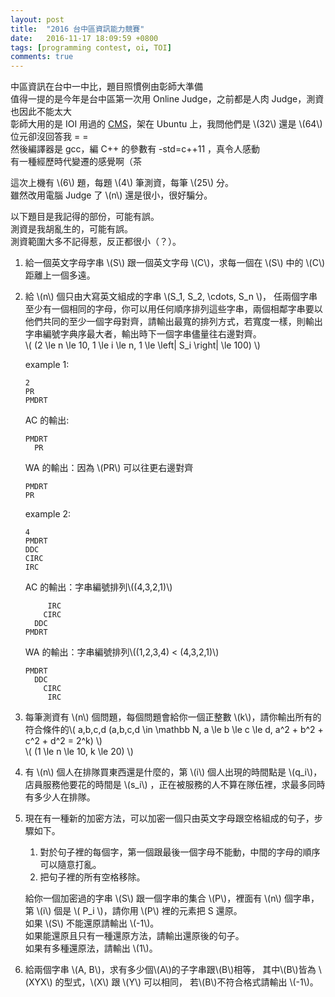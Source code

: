 ```yaml
---
layout: post
title:  "2016 台中區資訊能力競賽"
date:   2016-11-17 18:09:59 +0800
tags: [programming contest, oi, TOI]
comments: true
---
```


中區資訊在台中一中比，題目照慣例由彰師大準備  
值得一提的是今年是台中區第一次用 Online Judge，之前都是人肉 Judge，測資也因此不能太大  
彰師大用的是 IOI 用過的 [CMS](https://cms-dev.github.io)，架在 Ubuntu 上，我問他們是 \\(32\\) 還是 \\(64\\) 位元卻沒回答我 = =  
然後編譯器是 gcc，編 C++ 的參數有 -std=c++11 ，真令人感動  
有一種經歷時代變遷的感覺啊（茶  

這次上機有 \\(6\\) 題，每題 \\(4\\) 筆測資，每筆 \\(25\\) 分。  
雖然改用電腦 Judge 了 \\(n\\) 還是很小，很好騙分。

以下題目是我記得的部份，可能有誤。  
測資是我胡亂生的，可能有誤。  
測資範圍大多不記得惹，反正都很小（？）。

1.  給一個英文字母字串 \\(S\\) 跟一個英文字母 \\(C\\)，求每一個在 \\(S\\) 中的 \\(C\\) 距離上一個多遠。  

2.  給 \\(n\\) 個只由大寫英文組成的字串 \\(S_1, S_2, \cdots, S_n \\)，
任兩個字串至少有一個相同的字母，你可以用任何順序排列這些字串，兩個相鄰字串要以他們共同的至少一個字母對齊，請輸出最寬的排列方式，若寬度一樣，則輸出字串編號字典序最大者，輸出時下一個字串儘量往右邊對齊。  
\\( (2 \le n \le 10, 1 \le i \le n,  1 \le \left| S_i \right| \le 100) \\)

	example 1:

		2
		PR
		PMDRT

	AC 的輸出:

		PMDRT
		  PR

	WA 的輸出：因為 \\(PR\\) 可以往更右邊對齊

		PMDRT
		PR

	example 2:

		4
		PMDRT
		DDC
		CIRC
		IRC

	AC 的輸出：字串編號排列\\((4,3,2,1)\\)

			 IRC
			CIRC
		  DDC
		PMDRT

	WA 的輸出：字串編號排列\\((1,2,3,4) < (4,3,2,1)\\)

		PMDRT
		  DDC
			CIRC
			 IRC

3.  每筆測資有 \\(n\\) 個問題，每個問題會給你一個正整數 \\(k\\)，請你輸出所有的符合條件的\\( a,b,c,d (a,b,c,d \in \mathbb N, a \le b \le c \le d, a^2 + b^2 + c^2 + d^2 = 2^k) \\)  
\\( (1 \le n \le 10, k \le 20) \\)

4.  有 \\(n\\) 個人在排隊買東西還是什麼的，第 \\(i\\) 個人出現的時間點是 \\(q_i\\)，店員服務他要花的時間是 \\(s_i\\) ，正在被服務的人不算在隊伍裡，求最多同時有多少人在排隊。  

5.  現在有一種新的加密方法，可以加密一個只由英文字母跟空格組成的句子，步驟如下。

	1.  對於句子裡的每個字，第一個跟最後一個字母不能動，中間的字母的順序可以隨意打亂。
	2.  把句子裡的所有空格移除。

	給你一個加密過的字串 \\(S\\) 跟一個字串的集合 \\(P\\)，裡面有 \\(n\\) 個字串，
	第 \\(i\\) 個是 \\( P_i \\)，請你用 \\(P\\) 裡的元素把 S 還原。  
	如果 \\(S\\) 不能還原請輸出 \\(-1\\)。  
	如果能還原且只有一種還原方法，請輸出還原後的句子。  
	如果有多種還原法，請輸出 \\(1\\)。

6.  給兩個字串 \\(A, B\\)，求有多少個\\(A\\)的子字串跟\\(B\\)相等，
其中\\(B\\)皆為 \\(XYX\\) 的型式，\\(X\\) 跟 \\(Y\\) 可以相同，
若\\(B\\)不符合格式請輸出 \\(-1\\)。  
